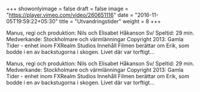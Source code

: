+++
showonlyimage = false
draft = false
image = "https://player.vimeo.com/video/260651116"
date = "2016-11-05T19:59:22+05:30"
title = "Utvandringstider"
weight = 8
+++
Manus, regi och produktion: Nils och Elisabet Håkanson Sv/ Speltid: 29 min. Medverkande: Stockholmare och värmlänningar Copyright 2013: Gamla Tider - enhet inom FXRealm Studios Innehåll Filmen berättar om Erik, som bodde i en av backstugorna i skogen. Livet där var torftigt…
<!--more-->

Manus, regi och produktion: Nils och Elisabet Håkanson Sv/ Speltid: 29 min. Medverkande: Stockholmare och värmlänningar Copyright 2013: Gamla Tider - enhet inom FXRealm Studios Innehåll Filmen berättar om Erik, som bodde i en av backstugorna i skogen. Livet där var torftigt…
